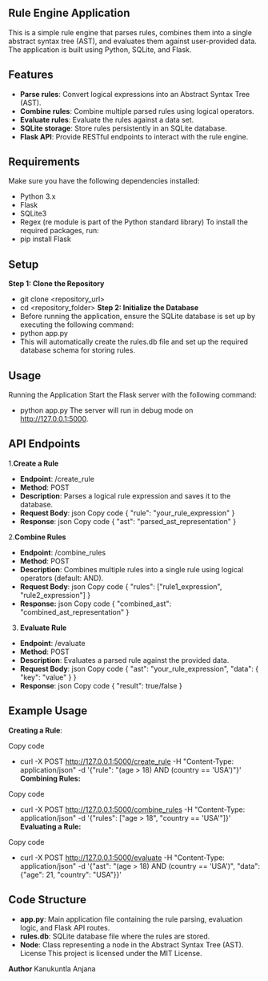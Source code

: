 ## Rule Engine Application
This is a simple rule engine that parses rules, combines them into a single abstract syntax tree (AST), and evaluates them against user-provided data. The application is built using Python, SQLite, and Flask.

## Features
- **Parse rules**: Convert logical expressions into an Abstract Syntax Tree (AST).
- **Combine rules**: Combine multiple parsed rules using logical operators.
- **Evaluate rules**: Evaluate the rules against a data set.
- **SQLite storage**: Store rules persistently in an SQLite database.
- **Flask API**: Provide RESTful endpoints to interact with the rule engine.
## Requirements
Make sure you have the following dependencies installed:

- Python 3.x
- Flask
- SQLite3
- Regex (re module is part of the Python standard library)
To install the required packages, run:
- pip install Flask
## Setup
**Step 1: Clone the Repository**
- git clone <repository_url>
- cd <repository_folder>
**Step 2: Initialize the Database**
- Before running the application, ensure the SQLite database is set up by executing the following command:
- python app.py
- This will automatically create the rules.db file and set up the required database schema for storing rules.

## Usage
Running the Application
Start the Flask server with the following command:
- python app.py
The server will run in debug mode on http://127.0.0.1:5000.

## API Endpoints
1.**Create a Rule**
- **Endpoint**: /create_rule
- **Method**: POST
- **Description**: Parses a logical rule expression and saves it to the database.
- **Request Body**:
json
Copy code
{
  "rule": "your_rule_expression"
}
- **Response**:
json
Copy code
{
  "ast": "parsed_ast_representation"
}

2.**Combine Rules**

- **Endpoint**: /combine_rules
- **Method**: POST
- **Description**: Combines multiple rules into a single rule using logical operators (default: AND).
- **Request Body**:
json
Copy code
{
  "rules": ["rule1_expression", "rule2_expression"]
}
- **Response:**
json
Copy code
{
  "combined_ast": "combined_ast_representation"
}
3. **Evaluate Rule**

- **Endpoint**: /evaluate
- **Method**: POST
- **Description**: Evaluates a parsed rule against the provided data.
- **Request Body**:
json
Copy code
{
  "ast": "your_rule_expression",
  "data": {
    "key": "value"
  }
}
- **Response**:
json
Copy code
{
  "result": true/false
}
## Example Usage
**Creating a Rule**:

Copy code
- curl -X POST http://127.0.0.1:5000/create_rule -H "Content-Type: application/json" -d '{"rule": "(age > 18) AND (country == \'USA\')"}'
**Combining Rules:**

Copy code
- curl -X POST http://127.0.0.1:5000/combine_rules -H "Content-Type: application/json" -d '{"rules": ["age > 18", "country == \'USA\'"]}'
**Evaluating a Rule:**

Copy code
- curl -X POST http://127.0.0.1:5000/evaluate -H "Content-Type: application/json" -d '{"ast": "(age > 18) AND (country == \'USA\')", "data": {"age": 21, "country": "USA"}}'
## Code Structure
- **app.py**: Main application file containing the rule parsing, evaluation logic, and Flask API routes.
- **rules.db**: SQLite database file where the rules are stored.
- **Node**: Class representing a node in the Abstract Syntax Tree (AST).
License
This project is licensed under the MIT License.

**Author**
Kanukuntla Anjana

